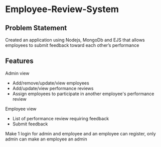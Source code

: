 # Employee-Review-System

## Problem Statement
Created an application using Nodejs, MongoDb and EJS that allows employees to submit feedback toward each other’s performance
## Features
Admin view
  - Add/remove/update/view employees
  - Add/update/view performance reviews
  - Assign employees to participate in another employee's performance review
    
Employee view
  - List of performance review requiring feedback
  - Submit feedback

Make 1 login for admin and employee and an employee can register, only admin can make an employee an admin


